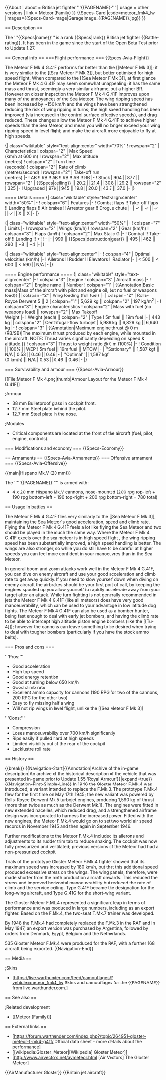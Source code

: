 {{About
| about = British jet fighter '''{{PAGENAME}}'''
| usage = other versions
| link = Meteor (Family)
}}
{{Specs-Card
|code=meteor_fmk4_lw
|images={{Specs-Card-Image|GarageImage_{{PAGENAME}}.jpg}}
}}

== Description ==

<!-- ''In the description, the first part should be about the history of and the creation and combat usage of the aircraft, as well as its key features. In the second part, tell the reader about the aircraft in the game. Insert a screenshot of the vehicle, so that if the novice player does not remember the vehicle by name, he will immediately understand what kind of vehicle the article is talking about.'' -->

The '''{{Specs|name}}''' is a rank {{Specs|rank}} British jet fighter {{Battle-rating}}. It has been in the game since the start of the Open Beta Test prior to Update 1.27.

== General info ==
=== Flight performance ===
{{Specs-Avia-Flight}}

<!-- ''Describe how the aircraft behaves in the air. Speed, manoeuvrability, acceleration and allowable loads - these are the most important characteristics of the vehicle.'' -->

The Meteor F Mk 4 G.41F performs far better than the [[Meteor F Mk 3]]; it is very similar to the [[Sea Meteor F Mk 3]], but better optimised for high speed flight. When compared to the [[Sea Meteor F Mk 3]], at first glance the Meteor F Mk 4 G.41F may seem somewhat unappealing; it has the same mass and thrust, seemingly a very similar airframe, but a higher BR. However on closer inspection the Meteor F Mk 4 G.41F improves upon many of the annoyances of the Sea Meteor. The wing ripping speed has been increased by ~150 km/h and the wings have been strengthened reducing the risk of wing ripping in turns; the high speed handling has been improved (via increased in the control surface effective speeds), and drag reduced. These changes allow the Meteor F Mk 4 G.41F to achieve higher speeds than the Sea Meteor, and mean you will no longer exceed your wing ripping speed in level flight; and make the aircraft more enjoyable to fly at high speeds.

{| class="wikitable" style="text-align:center" width="70%"
! rowspan="2" | Characteristics
! colspan="2" | Max Speed<br>(km/h at 600 m)
! rowspan="2" | Max altitude<br>(metres)
! colspan="2" | Turn time<br>(seconds)
! colspan="2" | Rate of climb<br>(metres/second)
! rowspan="2" | Take-off run<br>(metres)
|-
! AB !! RB !! AB !! RB !! AB !! RB
|-
! Stock
| 904 || 877 || rowspan="2" | {{Specs|ceiling}} || 20.2 || 21.4 || 30.8 || 29.2 || rowspan="2" | 325
|-
! Upgraded
| 976 || 945 || 19.8 || 20.0 || 43.7 || 37.0
|-
|}

==== Details ====
{| class="wikitable" style="text-align:center" width="50%"
|-
! colspan="6" | Features
|-
! Combat flaps !! Take-off flaps !! Landing flaps !! Air brakes !! Arrestor gear !! Drogue chute
|-
| ✓ || ✓ || ✓ || ✓ || X || X <!-- ✓ -->
|-
|}

{| class="wikitable" style="text-align:center" width="50%"
|-
! colspan="7" | Limits
|-
! rowspan="2" | Wings (km/h)
! rowspan="2" | Gear (km/h)
! colspan="3" | Flaps (km/h)
! colspan="2" | Max Static G
|-
! Combat !! Take-off !! Landing !! + !! -
|-
| 999 <!-- {{Specs|destruction|body}} --> || {{Specs|destruction|gear}} || 495 || 462 || 290 || ~8 || ~4
|-
|}

{| class="wikitable" style="text-align:center"
|-
! colspan="4" | Optimal velocities (km/h)
|-
! Ailerons !! Rudder !! Elevators !! Radiator
|-
| < 500 || < 600 || < 590 || N/A
|-
|}

==== Engine performance ====
{| class="wikitable" style="text-align:center"
|-
! colspan="3" | Engine
! colspan="3" | Aircraft mass
|-
! colspan="2" | Engine name || Number
! colspan="1" | {{Annotation|Basic mass|Mass of the aircraft with pilot and engine oil, but no fuel or weapons load}} || colspan="2" | Wing loading (full fuel)
|-
| colspan="2" | Rolls-Royce Derwent 5 || 2
| colspan="1" | 5,629 kg || colspan="2" | 197 kg/m<sup>2</sup>
|-
! colspan="3" | Engine characteristics
! colspan="2" | Mass with fuel (no weapons load) || rowspan="2" | Max Takeoff<br>Weight
|-
! Weight (each) || colspan="2" | Type
! 5m fuel || 19m fuel
|-
| 443 kg || colspan="2" | Centrifugal-flow turbojet
| 5,989 kg || 6,829 kg || 6,940 kg
|-
! colspan="3" | {{Annotation|Maximum engine thrust @ 0 m (RB/SB)|The maximum thrust produced by each engine, while mounted in the aircraft. NOTE: Thrust varies significantly depending on speed & altitude.}}
! colspan="3" | Thrust to weight ratio @ 0 m (100%)
|-
! Condition || 100% || WEP
! 5m fuel || 19m fuel || MTOW
|-
| ''Stationary'' || 1,587 kgf || N/A
| 0.53 || 0.46 || 0.46
|-
| ''Optimal'' || 1,587 kgf<br>(0 km/h) || N/A
| 0.53 || 0.46 || 0.46
|-
|}

=== Survivability and armour ===
{{Specs-Avia-Armour}}

<!-- ''Examine the survivability of the aircraft. Note how vulnerable the structure is and how secure the pilot is, whether the fuel tanks are armoured, etc. Describe the armour, if there is any, and also mention the vulnerability of other critical aircraft systems.'' -->

[[File:Meteor F Mk 4.png|thumb|Armour Layout for the Meteor F Mk 4 G.41F]]

;Armour

- 38 mm Bulletproof glass in cockpit front.
- 12.7 mm Steel plate behind the pilot.
- 12.7 mm Steel plate in the nose.

;Modules

- Critical components are located at the front of the aircraft (fuel, pilot, engine, controls).

=== Modifications and economy ===
{{Specs-Economy}}

== Armaments ==
{{Specs-Avia-Armaments}}
=== Offensive armament ===
{{Specs-Avia-Offensive}}

<!-- ''Describe the offensive armament of the aircraft, if any. Describe how effective the cannons and machine guns are in a battle, and also what belts or drums are better to use. If there is no offensive weaponry, delete this subsection.'' -->

{{main|Hispano Mk.V (20 mm)}}

The '''''{{PAGENAME}}''''' is armed with:

- 4 x 20 mm Hispano Mk.V cannons, nose-mounted (200 rpg top-left + 190 rpg bottom-left + 190 top-right + 200 rpg bottom-right = 780 total)

== Usage in battles ==

<!-- ''Describe the tactics of playing in the aircraft, the features of using aircraft in a team and advice on tactics. Refrain from creating a "guide" - do not impose a single point of view, but instead, give the reader food for thought. Examine the most dangerous enemies and give recommendations on fighting them. If necessary, note the specifics of the game in different modes (AB, RB, SB).'' -->

The Meteor F Mk 4 G.41F flies very similarly to the [[Sea Meteor F Mk 3]], maintaining the Sea Meteor's good acceleration, speed and climb rate. Flying the Meteor F Mk 4 G.41F feels a lot like flying the Sea Meteor and two should be played in the much the same way. Where the Meteor F Mk 4 G.41F excels over the sea meteor is in high speed flight , the wing ripping speed has been substantially improved, a high speed handling is better. The wings are also stronger, so while you do still have to be careful at higher speeds you can feel more confident in your manoeuvres than in the Sea Meteor.

In general boom and zoom attacks work well in the Meteor F Mk 4 G.41F, you can dive on enemy aircraft and use your good acceleration and climb rate to get away quickly. If you need to slow yourself down when diving on enemy aircraft the airbrakes should be your first port of call, by keeping the engines spooled up you allow yourself to rapidly accelerate away from your target after an attack. While turn fighting is not generally recommended in jets the Meteor F Mk 4 G.41F (like all meteors) does have very good manoeuvrability, which can be used to your advantage in low latitude dog fights. The Meteor F Mk 4 G.41F can also be used as a bomber hunter, being fast enough to deal with early jet bombers, and having the climb rate to be able to intercept high altitude piston engine bombers (like the [[Tu-4]]); however the cannons can leave something to be desired when trying to deal with tougher bombers (particularly if you have the stock ammo belts).

=== Pros and cons ===

<!-- ''Summarise and briefly evaluate the vehicle in terms of its characteristics and combat effectiveness. Mark its pros and cons in the bulleted list. Try not to use more than 6 points for each of the characteristics. Avoid using categorical definitions such as "bad", "good" and the like - use substitutions with softer forms such as "inadequate" and "effective".'' -->

'''Pros:'''

- Good acceleration
- High top speed
- Good energy retention
- Good at turning below 650 km/h
- Good climb rate
- Excellent ammo capacity for cannons (190 RPG for two of the cannons, 200 RPG for the other two)
- Easy to fly missing half a wing
- Will not rip wings in level flight, unlike the [[Sea Meteor F Mk 3]]

'''Cons:'''

- Compression
- Loses manoeuvrability over 700 km/h significantly
- Rips easily if pulled hard at high speeds
- Limited visibility out of the rear of the cockpit
- Lacklustre roll rate

== History ==

<!-- ''Describe the history of the creation and combat usage of the aircraft in more detail than in the introduction. If the historical reference turns out to be too long, take it to a separate article, taking a link to the article about the vehicle and adding a block "/History" (example: <nowiki>https://wiki.warthunder.com/(Vehicle-name)/History</nowiki>) and add a link to it here using the <code>main</code> template. Be sure to reference text and sources by using <code><nowiki><ref></ref></nowiki></code>, as well as adding them at the end of the article with <code><nowiki><references /></nowiki></code>. This section may also include the vehicle's dev blog entry (if applicable) and the in-game encyclopedia description (under <code><nowiki>=== In-game description ===</nowiki></code>, also if applicable).'' -->

{{break}}
{{Navigation-Start|{{Annotation|Archive of the in-game description|An archive of the historical description of the vehicle that was presented in-game prior to Update 1.55 'Royal Armour'}}|expand=true}}
{{Navigation-First-Simple-Line}}
In 1946 the Gloster Meteor F.Mk.4 was introduced; a variant intended to replace the F.Mk.3. The prototype F.Mk.4 flew for the first time on May 17th 1945; the new variant was powered by Rolls-Royce Derwent Mk.5 turbojet engines, producing 1,590 kg of thrust (more than twice as much as the Derwent Mk.1). The engines were fitted in new extended nacelles, which reduced drag, and a strengthened airframe design was incorporated to harness the increased power. Fitted with the new engines, the Meteor F.Mk.4 would go on to set two world air speed records in November 1945 and then again in September 1946.

Further modifications to the Meteor F.Mk.4 included its ailerons and adjustments to its rudder trim tab to reduce snaking. The cockpit was now fully pressurized and ventilated; previous versions of the Meteor had had a non-pressurized cockpit.

Trials of the prototype Gloster Meteor F.Mk.4 fighter showed that its maximum speed was increased by 180 km/h, but that this additional speed produced excessive stress on the wings. The wing panels, therefore, were made shorter from the ninth production aircraft onwards. This reduced the stress and improved horizontal manoeuvrability but reduced the rate of climb and the service ceiling. Type G.41F became the designation for the long-wing aircraft, and Type G.41G for the short-wing variant.

The Gloster Meteor F.Mk.4 represented a significant leap in terms of performance and was produced in large numbers, including as an export fighter. Based on the F.Mk.4, the two-seat T.Mk.7 trainer was developed.

By 1948 the F.Mk.4 had completely replaced the F.Mk.3 in the RAF and In May 1947, an export version was purchased by Argentina, followed by orders from Denmark, Egypt, Belgium and the Netherlands.

535 Gloster Meteor F.Mk.4 were produced for the RAF, with a further 168 aircraft being exported.
{{Navigation-End}}

== Media ==

<!-- ''Excellent additions to the article would be video guides, screenshots from the game, and photos.'' -->

;Skins

- [https://live.warthunder.com/feed/camouflages/?vehicle=meteor_fmk4_lw Skins and camouflages for the {{PAGENAME}} from live.warthunder.com.]

== See also ==

<!-- ''Links to the articles on the War Thunder Wiki that you think will be useful for the reader, for example:''
* ''reference to the series of the aircraft;''
* ''links to approximate analogues of other nations and research trees.'' -->

;Related development

- [[Meteor (Family)]]

== External links ==

<!-- ''Paste links to sources and external resources, such as:''
* ''topic on the official game forum;''
* ''other literature.'' -->

- [https://forum.warthunder.com/index.php?/topic/264951-gloster-meteor-f-mk4-g41f/ Official data sheet - more details about the performance]
- [[wikipedia:Gloster_Meteor|[Wikipedia] Gloster Meteor]]
- [http://www.airvectors.net/avmeteor.html <nowiki>[Air Vectors]</nowiki> The Gloster Meteor]

{{AirManufacturer Gloster}}
{{Britain jet aircraft}}
